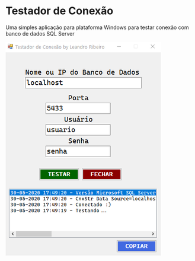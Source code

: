 # Testador de Conexão
Uma simples aplicação para plataforma Windows para testar conexão com banco de dados SQL Server

![PrintScreen](https://github.com/leandroribeiro/testador-de-conexao/blob/master/docs/print02.png)
